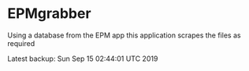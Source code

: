 # EPMgrabber
Using a database from the EPM app this application scrapes the files as required


Latest backup: Sun Sep 15 02:44:01 UTC 2019
